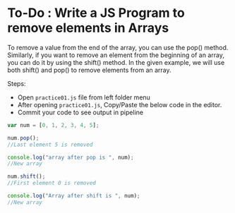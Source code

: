 # To-Do : Write a JS Program to remove elements in Arrays


To remove a value from the end of the array, you can use the pop() method. Similarly, if you want to remove an element from the beginning of an array, you can do it by using the shift() method. In the given example, we will use both shift() and pop() to remove elements from an array.

Steps:

- Open `practice01.js` file from left folder menu
- After opening `practice01.js`, Copy/Paste the below code in the editor.
- Commit your code to see output in pipeline

```js
var num = [0, 1, 2, 3, 4, 5];

num.pop();
//Last element 5 is removed

console.log("array after pop is ", num);
//New array

num.shift();
//First element 0 is removed

console.log("Array after shift is ", num);
//New array
```